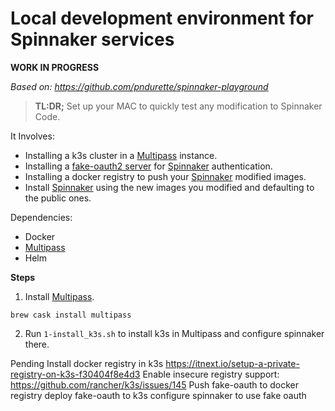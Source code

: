Local development environment for Spinnaker services
=====================================================

**WORK IN PROGRESS**


*Based on: https://github.com/pndurette/spinnaker-playground*

> **TL:DR;** Set up your MAC to quickly test any modification to Spinnaker Code.  


It Involves:
- Installing a k3s cluster in a [Multipass](https://multipass.run/) instance.
- Installing a [fake-oauth2 server](https://github.com/patientsknowbest/fake-oauth2-server) for [Spinnaker](https://www.spinnaker.io/) authentication.
- Installing a docker registry to push your [Spinnaker](https://www.spinnaker.io/) modified images.
- Install [Spinnaker](https://www.spinnaker.io/) using the new images you modified and defaulting to the public ones.

Dependencies:  
- Docker
- [Multipass](https://multipass.run/)
- Helm

**Steps**

1. Install [Multipass](https://multipass.run/).
```
brew cask install multipass
```
2. Run `1-install_k3s.sh` to install k3s in Multipass and configure spinnaker there.

Pending
Install docker registry in k3s https://itnext.io/setup-a-private-registry-on-k3s-f30404f8e4d3
Enable insecure registry support: https://github.com/rancher/k3s/issues/145
Push fake-oauth to docker registry
deploy fake-oauth to k3s
configure spinnaker to use fake oauth
